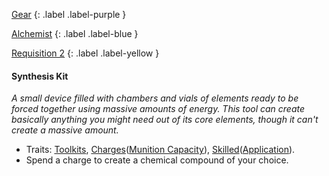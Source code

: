 
[Gear](Game/Gear-List)
{: .label .label-purple }

[Alchemist](Game/Blocks/Alchemist)
{: .label .label-blue }

[Requisition 2](Game/Deployment#Requisition)
{: .label .label-yellow }
#### Synthesis Kit
*A small device filled with chambers and vials of elements ready to be forced together using massive amounts of energy. This tool can create basically anything you might need out of its core elements, though it can't create a massive amount.*
* Traits: [Toolkits](Game/Core/Blocks/Toolkits), [Charges](Game/Core/Blocks/Charges)([Munition Capacity](Game/Additional-Attributes#Munition%20Capacity)), [Skilled](Game/Core/Blocks/Skilled)([Application](Game/Core/Intelligence#Application)).
* Spend a charge to create a chemical compound of your choice.
